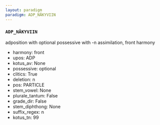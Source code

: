 ```yaml
---
layout: paradigm
paradigm: ADP_NÄKYVIIN
---
```

### ` ADP_NÄKYVIIN `

adposition with optional possessive with -n assimilation, front harmony
* harmony: front
* upos: ADP
* kotus_av: None
* possessive: optional
* clitics: True
* deletion: n
* pos: PARTICLE
* stem_vowel: None
* plurale_tantum: False
* grade_dir: False
* stem_diphthong: None
* suffix_regex: n
* kotus_tn: 99
